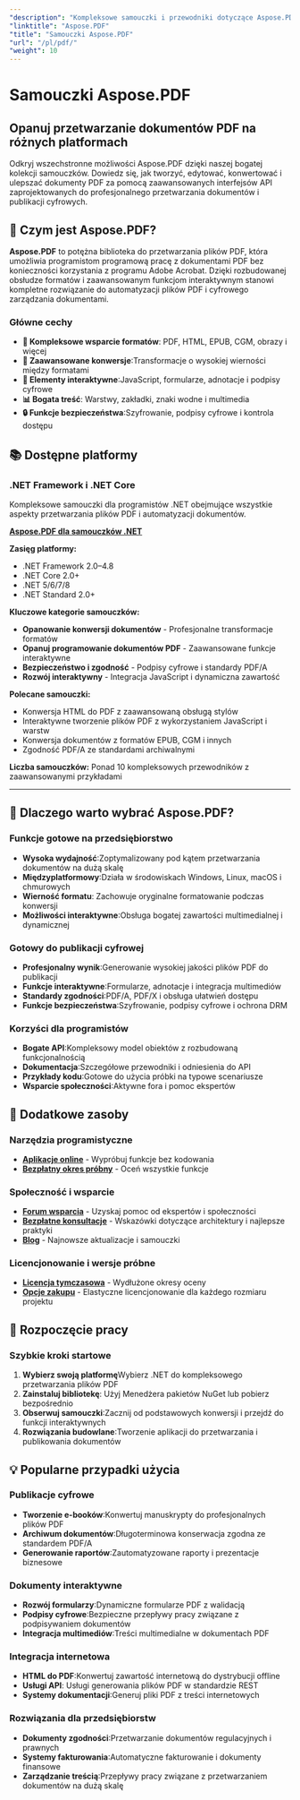 ```yaml
---
"description": "Kompleksowe samouczki i przewodniki dotyczące Aspose.PDF na różnych platformach. Opanuj tworzenie, przetwarzanie i konwersję dokumentów PDF oraz funkcje interaktywne dzięki naszej bogatej kolekcji samouczków."
"linktitle": "Aspose.PDF"
"title": "Samouczki Aspose.PDF"
"url": "/pl/pdf/"
"weight": 10
---
```


# Samouczki Aspose.PDF

## Opanuj przetwarzanie dokumentów PDF na różnych platformach

Odkryj wszechstronne możliwości Aspose.PDF dzięki naszej bogatej kolekcji samouczków. Dowiedz się, jak tworzyć, edytować, konwertować i ulepszać dokumenty PDF za pomocą zaawansowanych interfejsów API zaprojektowanych do profesjonalnego przetwarzania dokumentów i publikacji cyfrowych.

## 🚀 Czym jest Aspose.PDF?

**Aspose.PDF** to potężna biblioteka do przetwarzania plików PDF, która umożliwia programistom programową pracę z dokumentami PDF bez konieczności korzystania z programu Adobe Acrobat. Dzięki rozbudowanej obsłudze formatów i zaawansowanym funkcjom interaktywnym stanowi kompletne rozwiązanie do automatyzacji plików PDF i cyfrowego zarządzania dokumentami.

### Główne cechy
- **📄 Kompleksowe wsparcie formatów**: PDF, HTML, EPUB, CGM, obrazy i więcej
- **🔄 Zaawansowane konwersje**:Transformacje o wysokiej wierności między formatami
- **🎨 Elementy interaktywne**:JavaScript, formularze, adnotacje i podpisy cyfrowe
- **📊 Bogata treść**: Warstwy, zakładki, znaki wodne i multimedia
- **🔒 Funkcje bezpieczeństwa**:Szyfrowanie, podpisy cyfrowe i kontrola dostępu

## 📚 Dostępne platformy

### .NET Framework i .NET Core
Kompleksowe samouczki dla programistów .NET obejmujące wszystkie aspekty przetwarzania plików PDF i automatyzacji dokumentów.

**[Aspose.PDF dla samouczków .NET](./net/)**

**Zasięg platformy:**
- .NET Framework 2.0–4.8
- .NET Core 2.0+
- .NET 5/6/7/8
- .NET Standard 2.0+

**Kluczowe kategorie samouczków:**
- **Opanowanie konwersji dokumentów** - Profesjonalne transformacje formatów
- **Opanuj programowanie dokumentów PDF** - Zaawansowane funkcje interaktywne
- **Bezpieczeństwo i zgodność** - Podpisy cyfrowe i standardy PDF/A
- **Rozwój interaktywny** - Integracja JavaScript i dynamiczna zawartość

**Polecane samouczki:**
- Konwersja HTML do PDF z zaawansowaną obsługą stylów
- Interaktywne tworzenie plików PDF z wykorzystaniem JavaScript i warstw
- Konwersja dokumentów z formatów EPUB, CGM i innych
- Zgodność PDF/A ze standardami archiwalnymi

**Liczba samouczków:** Ponad 10 kompleksowych przewodników z zaawansowanymi przykładami

---

## 🎯 Dlaczego warto wybrać Aspose.PDF?

### **Funkcje gotowe na przedsiębiorstwo**
- **Wysoka wydajność**:Zoptymalizowany pod kątem przetwarzania dokumentów na dużą skalę
- **Międzyplatformowy**:Działa w środowiskach Windows, Linux, macOS i chmurowych
- **Wierność formatu**: Zachowuje oryginalne formatowanie podczas konwersji
- **Możliwości interaktywne**:Obsługa bogatej zawartości multimedialnej i dynamicznej

### **Gotowy do publikacji cyfrowej**
- **Profesjonalny wynik**:Generowanie wysokiej jakości plików PDF do publikacji
- **Funkcje interaktywne**:Formularze, adnotacje i integracja multimediów
- **Standardy zgodności**:PDF/A, PDF/X i obsługa ułatwień dostępu
- **Funkcje bezpieczeństwa**:Szyfrowanie, podpisy cyfrowe i ochrona DRM

### **Korzyści dla programistów**
- **Bogate API**:Kompleksowy model obiektów z rozbudowaną funkcjonalnością
- **Dokumentacja**:Szczegółowe przewodniki i odniesienia do API
- **Przykłady kodu**:Gotowe do użycia próbki na typowe scenariusze
- **Wsparcie społeczności**:Aktywne fora i pomoc ekspertów

## 🔗 Dodatkowe zasoby

### **Narzędzia programistyczne**
- **[Aplikacje online](https://products.aspose.app/pdf/family)** - Wypróbuj funkcje bez kodowania
- **[Bezpłatny okres próbny](https://releases.aspose.com/pdf/net/)** - Oceń wszystkie funkcje

### **Społeczność i wsparcie**
- **[Forum wsparcia](https://forum.aspose.com/c/pdf/10)** - Uzyskaj pomoc od ekspertów i społeczności
- **[Bezpłatne konsultacje](https://aspose.com/consulting)** - Wskazówki dotyczące architektury i najlepsze praktyki
- **[Blog](https://blog.aspose.com/category/pdf/)** - Najnowsze aktualizacje i samouczki

### **Licencjonowanie i wersje próbne**
- **[Licencja tymczasowa](https://conholdate.com/temporary-license/)** - Wydłużone okresy oceny
- **[Opcje zakupu](https://conholdate.com/purchase/)** - Elastyczne licencjonowanie dla każdego rozmiaru projektu

## 🚀 Rozpoczęcie pracy

### Szybkie kroki startowe
1. **Wybierz swoją platformę**Wybierz .NET do kompleksowego przetwarzania plików PDF
2. **Zainstaluj bibliotekę**: Użyj Menedżera pakietów NuGet lub pobierz bezpośrednio
3. **Obserwuj samouczki**:Zacznij od podstawowych konwersji i przejdź do funkcji interaktywnych
4. **Rozwiązania budowlane**:Tworzenie aplikacji do przetwarzania i publikowania dokumentów

## 💡 Popularne przypadki użycia

### **Publikacje cyfrowe**
- **Tworzenie e-booków**:Konwertuj manuskrypty do profesjonalnych plików PDF
- **Archiwum dokumentów**:Długoterminowa konserwacja zgodna ze standardem PDF/A
- **Generowanie raportów**:Zautomatyzowane raporty i prezentacje biznesowe

### **Dokumenty interaktywne**
- **Rozwój formularzy**:Dynamiczne formularze PDF z walidacją
- **Podpisy cyfrowe**:Bezpieczne przepływy pracy związane z podpisywaniem dokumentów
- **Integracja multimediów**:Treści multimedialne w dokumentach PDF

### **Integracja internetowa**
- **HTML do PDF**:Konwertuj zawartość internetową do dystrybucji offline
- **Usługi API**: Usługi generowania plików PDF w standardzie REST
- **Systemy dokumentacji**:Generuj pliki PDF z treści internetowych

### **Rozwiązania dla przedsiębiorstw**
- **Dokumenty zgodności**:Przetwarzanie dokumentów regulacyjnych i prawnych
- **Systemy fakturowania**:Automatyczne fakturowanie i dokumenty finansowe
- **Zarządzanie treścią**:Przepływy pracy związane z przetwarzaniem dokumentów na dużą skalę